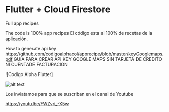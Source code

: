 # Flutter + Cloud Firestore
Full app recipes


The code is 100% app recipes
El código esta al 100% de recetas de la aplicación.

How to generate api key
https://github.com/codigoalphacol/apprecipe/blob/master/keyGooglemaps.pdf
GUIA PARA CREAR API KEY GOOGLE MAPS SIN TARJETA DE CREDITO NI CUENTADE FACTURACION

![Codigo Alpha Flutter]

![alt text](https://github.com/codigoalphacol/apprecipe/blob/master/recetasparte2_First_Frame.png)

Los inviatamos para que se suscriban en el canal de Youtube

https://youtu.be/FWZvri_-X5w
